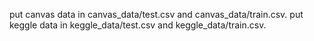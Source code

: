 put canvas data in canvas_data/test.csv and canvas_data/train.csv.
put keggle data in keggle_data/test.csv and keggle_data/train.csv.